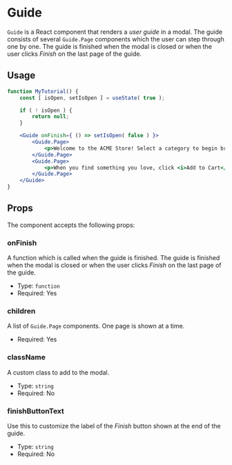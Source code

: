 Guide
========

`Guide` is a React component that renders a _user guide_ in a modal. The guide consists of several `Guide.Page` components which the user can step through one by one. The guide is finished when the modal is closed or when the user clicks _Finish_ on the last page of the guide.

## Usage

```jsx
function MyTutorial() {
	const [ isOpen, setIsOpen ] = useState( true );

	if ( ! isOpen ) {
		return null;
	}

	<Guide onFinish={ () => setIsOpen( false ) }>
		<Guide.Page>
			<p>Welcome to the ACME Store! Select a category to begin browsing our wares.</p>
		</Guide.Page>
		<Guide.Page>
			<p>When you find something you love, click <i>Add to Cart</i> to add the product to your shopping cart.</p>
		</Guide.Page>
	</Guide>
}
```

## Props

The component accepts the following props:

### onFinish

A function which is called when the guide is finished. The guide is finished when the modal is closed or when the user clicks _Finish_ on the last page of the guide.

- Type: `function`
- Required: Yes

### children

A list of `Guide.Page` components. One page is shown at a time.

- Required: Yes

### className

A custom class to add to the modal.

- Type: `string`
- Required: No

### finishButtonText

Use this to customize the label of the _Finish_ button shown at the end of the guide.

- Type: `string`
- Required: No
